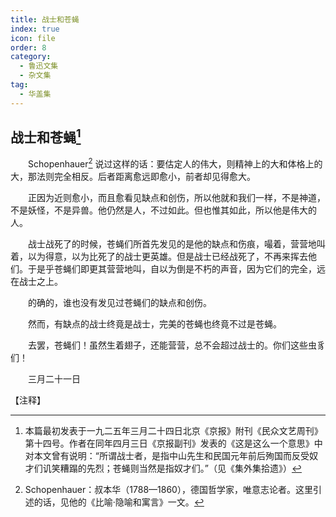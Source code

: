 ```yaml
---
title: 战士和苍蝇
index: true
icon: file
order: 8
category:
  - 鲁迅文集
  - 杂文集
tag:  
  - 华盖集
---
```


## 战士和苍蝇[^①]

　　Schopenhauer[^②] 说过这样的话：要估定人的伟大，则精神上的大和体格上的大，那法则完全相反。后者距离愈远即愈小，前者却见得愈大。

　　正因为近则愈小，而且愈看见缺点和创伤，所以他就和我们一样，不是神道，不是妖怪，不是异兽。他仍然是人，不过如此。但也惟其如此，所以他是伟大的人。

　　战士战死了的时候，苍蝇们所首先发见的是他的缺点和伤痕，嘬着，营营地叫着，以为得意，以为比死了的战士更英雄。但是战士已经战死了，不再来挥去他们。于是乎苍蝇们即更其营营地叫，自以为倒是不朽的声音，因为它们的完全，远在战士之上。

　　的确的，谁也没有发见过苍蝇们的缺点和创伤。

　　然而，有缺点的战士终竟是战士，完美的苍蝇也终竟不过是苍蝇。

　　去罢，苍蝇们！虽然生着翅子，还能营营，总不会超过战士的。你们这些虫豸们！

　　三月二十一日

【注释】

[^①]:本篇最初发表于一九二五年三月二十四日北京《京报》附刊《民众文艺周刊》第十四号。作者在同年四月三日《京报副刊》发表的《这是这么一个意思》中对本文曾有说明：“所谓战士者，是指中山先生和民国元年前后殉国而反受奴才们讥笑糟蹋的先烈；苍蝇则当然是指奴才们。”（见《集外集拾遗》）

[^②]: Schopenhauer：叔本华（1788—1860），德国哲学家，唯意志论者。这里引述的话，见他的《比喻·隐喻和寓言》一文。
